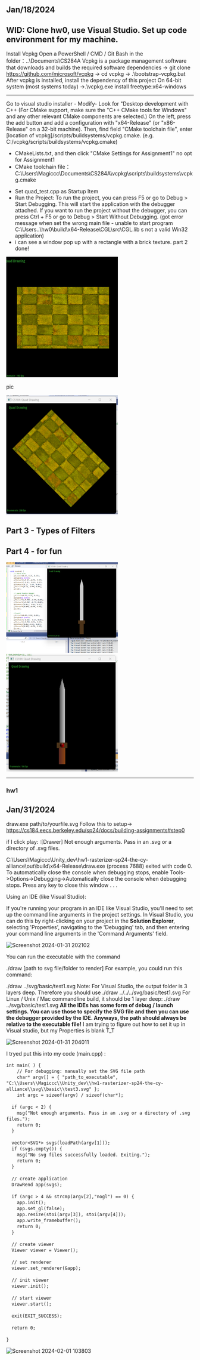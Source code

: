 ## Jan/18/2024
WID: Clone hw0, use Visual Studio. Set up code environment for my machine.
----
Install Vcpkg
Open a PowerShell / CMD / Git Bash in the folder：..\Documents\CS284A
Vcpkg is a package management software that downloads and builds the required software dependencies
-> git clone https://github.com/microsoft/vcpkg
-> cd vcpkg 
-> .\bootstrap-vcpkg.bat
After vcpkg is installed, install the dependency of this project
On 64-bit system (most systems today) 
->.\vcpkg.exe install freetype:x64-windows
<!--vcpkg package management program version 2024-01-11-710a3116bbd615864eef5f9010af178034cb9b44-->
----
Go to visual studio installer - Modify- Look for "Desktop development with C++
(For CMake support, make sure the "C++ CMake tools for Windows" and any other relevant CMake components are selected.)
On the left, press the add button and add a configuration with "x64-Release" (or "x86-Release" on a 32-bit machine).
Then, find field "CMake toolchain file", enter [location of vcpkg]/scripts/buildsystems/vcpkg.cmake. (e.g. C:/vcpkg/scripts/buildsystems/vcpkg.cmake)
- CMakeLists.txt, and then click "CMake Settings for Assignment1" no opt for Assignment1
- CMake toolchain file： C:\Users\Magiccc\Documents\CS284A\vcpkg\scripts\buildsystems\vcpkg.cmake
<!--我遇到一个问题就是我的build里没有build all 选项，原因在我的CMake setting里左侧configurations里不光有x64-Release，还加了一个x64-Debug，删除之后就能正常的build all了：）-->
- Set quad_test.cpp as Startup Item 
- Run the Project: To run the project, you can press F5 or go to Debug > Start Debugging. This will start the application with the debugger attached.
If you want to run the project without the debugger, you can press Ctrl + F5 or go to Debug > Start Without Debugging.
(got error message when set the wrong main file - unable to start program C:\Users\..\hw0\build\x64-Release\CGL\src\CGL.lib s not a valid Win32 application)
- i can see a window pop up with a rectangle with a brick texture.
part 2 done!

<img src="/images/w1_quad.png" alt="w1_quad" width="300"/>

<p>pic</p>
<img src="/images/w1_rotate_quad.png" alt="w1_rotate_quad" width="300"/>

<h2>Part 3 - Types of Filters</h2>
<h2>Part 4 - for fun</h2>

<img src="/images/w1_sword_1.png" alt="w1_sword_1" width="300"/> 

<img src="/images/w1_sword_2.png" alt="w1_sword_2" width="300"/>

----
### hw1
## Jan/31/2024
draw.exe path/to/yourfile.svg
Follow this to setup-> https://cs184.eecs.berkeley.edu/sp24/docs/building-assignments#step0

if I click play: :[Drawer] Not enough arguments. Pass in an .svg or a directory of .svg files.

C:\Users\Magiccc\Unity_dev\hw1-rasterizer-sp24-the-cy-alliance\out\build\x64-Release\draw.exe (process 7688) exited with code 0.
To automatically close the console when debugging stops, enable Tools->Options->Debugging->Automatically close the console when debugging stops.
Press any key to close this window . . .

Using an IDE (like Visual Studio):

If you're running your program in an IDE like Visual Studio, you'll need to set up the command line arguments in the project settings.
In Visual Studio, you can do this by right-clicking on your project in the **Solution Explorer**, selecting 'Properties', navigating to the 'Debugging' tab, and then entering your command line arguments in the 'Command Arguments' field.

![Screenshot 2024-01-31 202102](https://github.com/YuntingZh/CS284A/assets/100269093/9af3c005-3c2d-42e1-a4ac-a27f58d6d3f0)

You can run the executable with the command

./draw [path to svg file/folder to render]
For example, you could run this command:

./draw ../svg/basic/test1.svg
Note: For Visual Studio, the output folder is 3 layers deep. Therefore you should use ./draw ../../../svg/basic/test1.svg For Linux / Unix / Mac commandline build, it should be 1 layer deep: ./draw ../svg/basic/test1.svg **All the IDEs has some form of debug / launch settings. You can use those to specify the SVG file and then you can use the debugger provided by the IDE. Anyways, the path should always be relative to the executable file!**
I am trying to figure out how to set it up in Visual studio, but my Properties is blank T_T

![Screenshot 2024-01-31 204011](https://github.com/YuntingZh/CS284A/assets/100269093/40ceedb0-afd0-4261-a6b6-0c1ffae8cb81)

I tryed put this into my code (main.cpp) :

```
int main( ) {
    // For debugging: manually set the SVG file path
    char* argv[] = { "path_to_executable", "C:\\Users\\Magiccc\\Unity_dev\\hw1-rasterizer-sp24-the-cy-alliance\\svg\\basic\\test3.svg" };
    int argc = sizeof(argv) / sizeof(char*);

  if (argc < 2) {
    msg("Not enough arguments. Pass in an .svg or a directory of .svg files.");
    return 0;
  }

  vector<SVG*> svgs(loadPath(argv[1]));
  if (svgs.empty()) {
    msg("No svg files successfully loaded. Exiting.");
    return 0;
  }

  // create application
  DrawRend app(svgs);

  if (argc > 4 && strcmp(argv[2],"nogl") == 0) {
    app.init();
    app.set_gl(false);
    app.resize(stoi(argv[3]), stoi(argv[4]));
    app.write_framebuffer();
    return 0;
  }

  // create viewer
  Viewer viewer = Viewer();

  // set renderer
  viewer.set_renderer(&app);

  // init viewer
  viewer.init();

  // start viewer
  viewer.start();

  exit(EXIT_SUCCESS);

  return 0;

}

```
![Screenshot 2024-02-01 103803](https://github.com/YuntingZh/CS284A/assets/100269093/6883845c-56a8-4589-9f4c-71e4fdc429a5)

